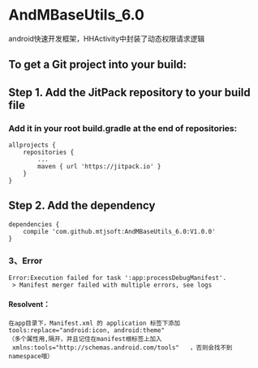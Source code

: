 # AndMBaseUtils_6.0
android快速开发框架，HHActivity中封装了动态权限请求逻辑
## To get a Git project into your build:
## Step 1. Add the JitPack repository to your build file 
### Add it in your root build.gradle at the end of repositories:
```
allprojects {
	repositories {
		...
		maven { url 'https://jitpack.io' }
	}
}      
```
## Step 2. Add the dependency
```  
dependencies {
    compile 'com.github.mtjsoft:AndMBaseUtils_6.0:V1.0.0'
}
```
### 3、Error
```
Error:Execution failed for task ':app:processDebugManifest'.
 > Manifest merger failed with multiple errors, see logs
```
#### Resolvent：
```
在app目录下，Manifest.xml 的 application 标签下添加   tools:replace="android:icon, android:theme"  
（多个属性用,隔开，并且记住在manifest根标签上加入
 xmlns:tools="http://schemas.android.com/tools"   ，否则会找不到namespace哦）
```
